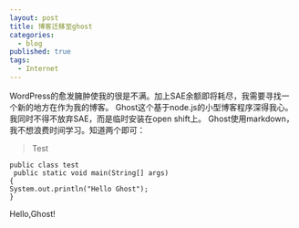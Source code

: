 ```yaml
---
layout: post
title: 博客迁移至ghost
categories:
  - blog
published: true
tags:
  - Internet
---
```




WordPress的愈发臃肿使我的很是不满。加上SAE余额即将耗尽，我需要寻找一个新的地方在作为我的博客。
Ghost这个基于node.js的小型博客程序深得我心。我同时不得不放弃SAE，而是临时安装在open shift上。
Ghost使用markdown，我不想浪费时间学习。知道两个即可：

>Test

    public class test
     public static void main(String[] args)
    {
    System.out.println("Hello Ghost");
    }

Hello,Ghost!
